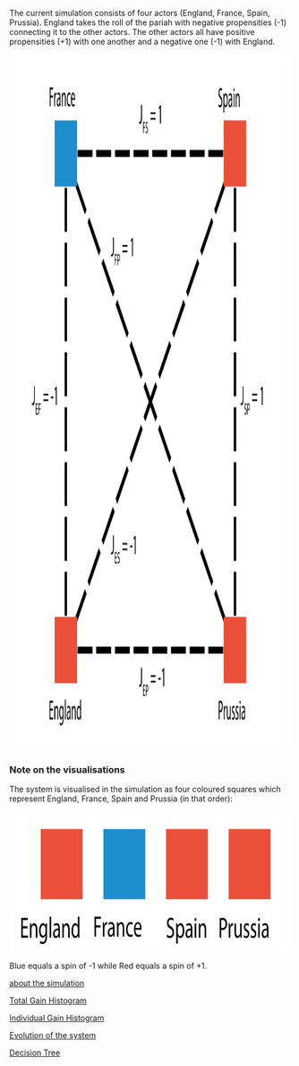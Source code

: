 The current simulation consists of four actors (England, France, Spain, Prussia).
England takes the roll of the pariah with negative propensities (-1) connecting it to the other actors.
The other actors all have positive propensities (+1) with one another and a negative one (-1) with England.

<img src="Sim_Sim.png" alt="Start" height="1240" width="1475"/>

### Note on the visualisations
The system is visualised in the simulation as four coloured squares which represent England, France, Spain and Prussia (in that order):

<img src="Sim_Sim 2.png" alt="test" height="250" width="800"/>

Blue equals a spin of -1 while Red equals a spin of +1.

<a href="about/more_information">about the simulation</a>

<a href="DegeneracyData/Total/GainHist.html">Total Gain Histogram</a>

<a href="DegeneracyData/Individual/IndividualGainHist.html">Individual Gain Histogram</a>

<a href="EvolutionData/Evolution.html">Evolution of the system</a>

<a href="TreeData/Tree.html">Decision Tree</a>
